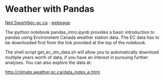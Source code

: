 Weather with Pandas
===================
Neil.Swart@ec.gc.ca : 
[webpage](http://www.ec.gc.ca/scitech/default.asp?lang=En&n=F97AE834-1&xsl=scitechprofile&formid=ED5D3E11-3057-4B38-AAFA-6FC103C0451E)

The ipython notebook pandas_intro.ipynb provides a basic introduction
to pandas using Environment Canada weather station data.  The EC data
has to be downloaded first from the link provided at the top of the
notebook.

The shell script get_ec_stn_data.sh will allow you to automatically download multiple
years worth of data, if you have an interest in pursuing further analyses.
You can also explore the data at: 

http://climate.weather.gc.ca/data_index_e.html
